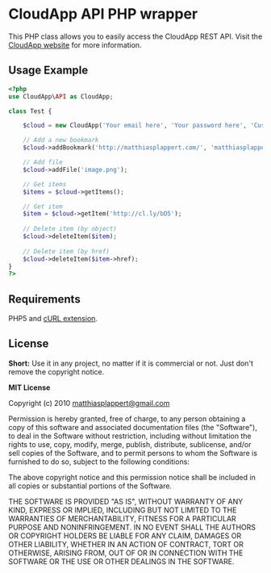 CloudApp API PHP wrapper
========================
This PHP class allows you to easily access the CloudApp REST API. Visit the [CloudApp website](http://getcloudapp.com/) for more information.

Usage Example
-------------

```php
<?php
use CloudApp\API as CloudApp;

class Test {

    $cloud = new CloudApp('Your email here', 'Your password here', 'Custom user agent here');

    // Add a new bookmark
    $cloud->addBookmark('http://matthiasplappert.com/', 'matthiasplappert.com');

    // Add file
    $cloud->addFile('image.png');

    // Get items
    $items = $cloud->getItems();

    // Get item
    $item = $cloud->getItem('http://cl.ly/bD5');
    
    // Delete item (by object)
    $cloud->deleteItem($item);
    
    // Delete item (by href)
    $cloud->deleteItem($item->href);
}
?>
```

Requirements
------------
PHP5 and [cURL extension](http://php.net/manual/en/book.curl.php).

License
-------
**Short:** Use it in any project, no matter if it is commercial or not. Just don't remove the copyright notice.

**MIT License**

Copyright (c) 2010 <matthiasplappert@gmail.com>

Permission is hereby granted, free of charge, to any person obtaining a copy of this software and associated documentation files (the "Software"), to deal in the Software without restriction, including without limitation the rights to use, copy, modify, merge, publish, distribute, sublicense, and/or sell copies of the Software, and to permit persons to whom the Software is furnished to do so, subject to the following conditions:

The above copyright notice and this permission notice shall be included in all copies or substantial portions of the Software.

THE SOFTWARE IS PROVIDED "AS IS", WITHOUT WARRANTY OF ANY KIND, EXPRESS OR IMPLIED, INCLUDING BUT NOT LIMITED TO THE WARRANTIES OF MERCHANTABILITY, FITNESS FOR A PARTICULAR PURPOSE AND NONINFRINGEMENT. IN NO EVENT SHALL THE AUTHORS OR COPYRIGHT HOLDERS BE LIABLE FOR ANY CLAIM, DAMAGES OR OTHER LIABILITY, WHETHER IN AN ACTION OF CONTRACT, TORT OR OTHERWISE, ARISING FROM, OUT OF OR IN CONNECTION WITH THE SOFTWARE OR THE USE OR OTHER DEALINGS IN THE SOFTWARE.
